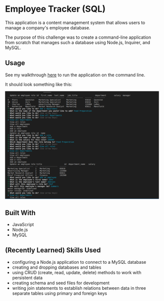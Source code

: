 # Employee Tracker (SQL) 

This application is a content management system that allows users to manage a company's employee database.

The purpose of this challenge was to create a command-line application from scratch that manages such a database using Node.js, Inquirer, and MySQL.

## Usage
See my walkthrough [here](https://drive.google.com/file/d/1oKlquC55rEU4oDeYHDDA7-DOJVwrPkl_/view) to run the application on the command line.

It should look something like this:

![Employee Tracker Screenshot](./assets/employee-tracker-screeshot.png)

## Built With
* JavaScript
* Node.js
* MySQL

## (Recently Learned) Skills Used
* configuring a Node.js application to connect to a MySQL database
* creating and dropping databases and tables
* using CRUD (create, read, update, delete) methods to work with persistent data
* creating schema and seed files for development
* writing join statements to establish relations between data in three separate tables using primary and foreign keys
